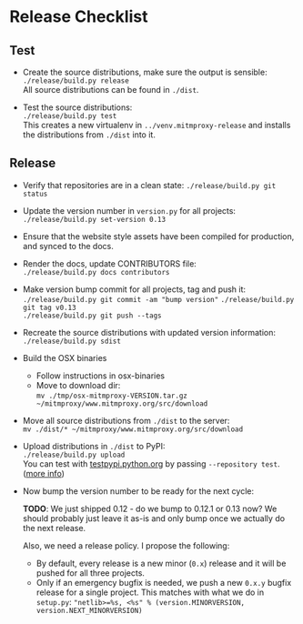 # Release Checklist

## Test

  - Create the source distributions, make sure the output is sensible:  
    `./release/build.py release`  
    All source distributions can be found in `./dist`.

  - Test the source distributions:  
    `./release/build.py test`  
    This creates a new virtualenv in `../venv.mitmproxy-release` and installs the distributions from `./dist` into it.

## Release

  - Verify that repositories are in a clean state:
    `./release/build.py git status`

  - Update the version number in `version.py` for all projects:  
    `./release/build.py set-version 0.13`

  - Ensure that the website style assets have been compiled for production, and synced to the docs.

  - Render the docs, update CONTRIBUTORS file:  
    `./release/build.py docs contributors`
  
  - Make version bump commit for all projects, tag and push it:
    `./release/build.py git commit -am "bump version"`
    `./release/build.py git tag v0.13`  
    `./release/build.py git push --tags`

  - Recreate the source distributions with updated version information:  
    `./release/build.py sdist`

  - Build the OSX binaries
    - Follow instructions in osx-binaries
    - Move to download dir:  
      `mv ./tmp/osx-mitmproxy-VERSION.tar.gz ~/mitmproxy/www.mitmproxy.org/src/download`

  - Move all source distributions from `./dist` to the server:  
    `mv ./dist/* ~/mitmproxy/www.mitmproxy.org/src/download`

  - Upload distributions in `./dist` to PyPI:  
    `./release/build.py upload`  
    You can test with [testpypi.python.org](https://testpypi.python.org/pypi) by passing `--repository test`.
    ([more info](https://tom-christie.github.io/articles/pypi/))

  - Now bump the version number to be ready for the next cycle:

    **TODO**: We just shipped 0.12 - do we bump to 0.12.1 or 0.13 now? 
    We should probably just leave it as-is and only bump once we actually do the next release.
    
    Also, we need a release policy. I propose the following:
      - By default, every release is a new minor (`0.x`) release and it will be pushed for all three projects.
      - Only if an emergency bugfix is needed, we push a new `0.x.y` bugfix release for a single project.
        This matches with what we do in `setup.py`: `"netlib>=%s, <%s" % (version.MINORVERSION, version.NEXT_MINORVERSION)`